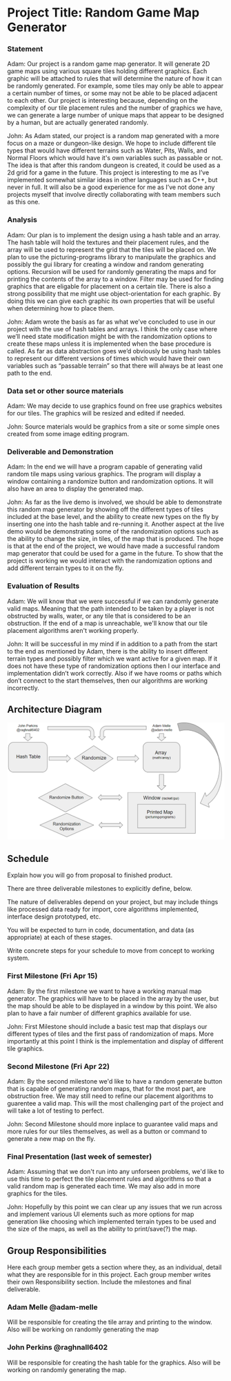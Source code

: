 # Project Title: Random Game Map Generator

### Statement
Adam: Our project is a random game map generator. It will generate 2D game maps using various square tiles holding different graphics. Each graphic will be attached to rules that will determine the nature of how it can be randomly generated. For example, some tiles may only be able to appear a certain number of times, or some may not be able to be placed adjacent to each other. Our project is interesting because, depending on the complexity of our tile placement rules and the number of graphics we have, we can generate a large number of unique maps that appear to be designed by a human, but are actually generated randomly.

John: As Adam stated, our project is a random map generated with a more focus on a maze or dungeon-like design. We hope to include different tile types that would have different terrains such as Water, Pits, Walls, and Normal Floors which would have it's own variables such as passable or not. The idea is that after this random dungeon is created, it could be used as a 2d grid for a game in the future. This project is interesting to me as I’ve implemented somewhat similar ideas in other languages such as C++, but never in full. It will also be a good experience for me as I’ve not done any projects myself that involve directly collaborating with team members such as this one.

### Analysis
Adam: Our plan is to implement the design using a hash table and an array. The hash table will hold the textures and their placement rules, and the array will be used to represent the grid that the tiles will be placed on. We plan to use the picturing-programs library to manipulate the graphics and possibly the gui library for creating a window and random generating options. Recursion will be used for randomly generating the maps and for printing the contents of the array to a window. Filter may be used for finding graphics that are eligable for placement on a certain tile. There is also a strong possibility that me might use object-orientation for each graphic. By doing this we can give each graphic its own properties that will be useful when determining how to place them.

John: Adam wrote the basis as far as what we’ve concluded to use in our project with the use of hash tables and arrays. I think the only case where we’ll need state modification might be with the randomization options to create these maps unless it is implemented when the base procedure is called. As far as data abstraction goes we’d obviously be using hash tables to represent our different versions of times which would have their own variables such as “passable terrain” so that there will always be at least one path to the end.

### Data set or other source materials
Adam: We may decide to use graphics found on free use graphics websites for our tiles. The graphics will be resized and edited if needed.

John: Source materials would be graphics from a site or some simple ones created from some image editing program.

### Deliverable and Demonstration
Adam: In the end we will have a program capable of generating valid random tile maps using various graphics. The program will display a window containing a randomize button and randomization options. It will also have an area to display the generated map.

John: As far as the live demo is involved, we should be able to demonstrate this random map generator by showing off the different types of tiles included at the base level, and the ability to create new types on the fly by inserting one into the hash table and re-running it. Another aspect at the live demo would be demonstrating some of the randomization options such as the ability to change the size, in tiles, of the map that is produced. The hope is that at the end of the project, we would have made a successful random map generator that could be used for a game in the future. To show that the project is working we would interact with the randomization options and add different terrain types to it on the fly.

### Evaluation of Results
Adam: We will know that we were successful if we can randomly generate valid maps. Meaning that the path intended to be taken by a player is not obstructed by walls, water, or any tile that is considered to be an obstruction. If the end of a map is unreachable, we'll know that our tile placement algorithms aren't working properly.

John: It will be successful in my mind if in addition to a path from the start to the end as mentioned by Adam, there is the ability to insert different terrain types and possibly filter which we want active for a given map. If it does not have these type of randomization options then I our interface and implementation didn’t work correctly. Also if we have rooms or paths which don’t connect to the start themselves, then our algorithms are working incorrectly.

## Architecture Diagram
![](https://raw.githubusercontent.com/oplS16projects/Adam-John-Map-Generator/master/Diagram.png)

## Schedule
Explain how you will go from proposal to finished product. 

There are three deliverable milestones to explicitly define, below.

The nature of deliverables depend on your project, but may include things like processed data ready for import, core algorithms implemented, interface design prototyped, etc. 

You will be expected to turn in code, documentation, and data (as appropriate) at each of these stages.

Write concrete steps for your schedule to move from concept to working system. 

### First Milestone (Fri Apr 15)
Adam: By the first milestone we want to have a working manual map generator. The graphics will have to be placed in the array by the user, but the map should be able to be displayed in a window by this point. We also plan to have a fair number of different graphics available for use.

John: First Milestone should include a basic test map that displays our different types of tiles and the first pass of randomization of maps. More importantly at this point I think is the implementation and display of different tile graphics.

### Second Milestone (Fri Apr 22)
Adam: By the second milestone we'd like to have a random generate button that is capable of generating random maps, that for the most part, are obstruction free. We may still need to refine our placement algorithms to guarentee a valid map. This will the most challenging part of the project and will take a lot of testing to perfect.

John: Second Milestone should more inplace to guarantee valid maps and more rules for our tiles themselves, as well as a button or command to generate a new map on the fly.

### Final Presentation (last week of semester)
Adam: Assuming that we don't run into any unforseen problems, we'd like to use this time to perfect the tile placement rules and algorithms so that a valid random map is generated each time. We may also add in more graphics for the tiles.

John: Hopefully by this point we can clear up any issues that we run across and implement various UI elements such as more options for  map generation like choosing which implemented terrain types to be used and the size of the maps, as well as the ability to  print/save(?) the map.

## Group Responsibilities
Here each group member gets a section where they, as an individual, detail what they are responsible for in this project. Each group member writes their own Responsibility section. Include the milestones and final deliverable.

### Adam Melle @adam-melle
Will be responsible for creating the tile array and printing to the window.
Also will be working on randomly generating the map

### John Perkins @raghnall6402
Will be responsible for creating the hash table for the graphics.
Also will be working on randomly generating the map.
